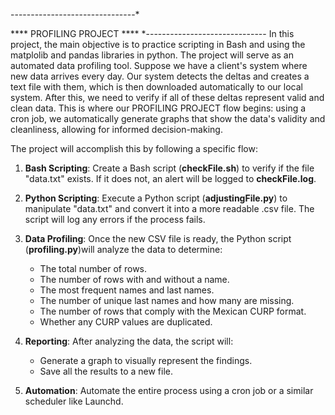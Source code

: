 -------------------------------*

**** PROFILING PROJECT ****
*------------------------------
In this project, the main objective is to practice scripting in Bash and using the  matplolib and pandas libraries in python. The project will serve as an automated data profiling tool.
    Suppose we have a client's system where new data arrives every day. Our system detects the deltas and creates a text file with them, which is then downloaded automatically to our local system. After this, we need to verify if all of these deltas represent valid and clean data.
    This is where our PROFILING PROJECT flow begins: using a cron job, we automatically generate graphs that show the data's validity and cleanliness, allowing for informed decision-making. 

The project will accomplish this by following a specific flow:

1.  **Bash Scripting**: Create a Bash script (**checkFile.sh**) to verify if the file "data.txt" exists. If it does not, an alert will be logged to **checkFile.log**.

2.  **Python Scripting**: Execute a Python script (**adjustingFile.py**) to manipulate "data.txt" and convert it into a more readable .csv file. The script will log any errors if the process fails.

3.  **Data Profiling**: Once the new CSV file is ready, the Python script (**profiling.py**)will analyze the data to determine:
    * The total number of rows.
    * The number of rows with and without a name.
    * The most frequent names and last names.
    * The number of unique last names and how many are missing.
    * The number of rows that comply with the Mexican CURP format.
    * Whether any CURP values are duplicated.

4.  **Reporting**: After analyzing the data, the script will:
    * Generate a graph to visually represent the findings.
    * Save all the results to a new file.

5.  **Automation**: Automate the entire process using a cron job or a similar scheduler like Launchd.
    
